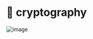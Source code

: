 # 🔐 cryptography 
![image](https://user-images.githubusercontent.com/16911419/229383179-3393e0be-a5fb-4bdc-b850-a3509887a277.png)
